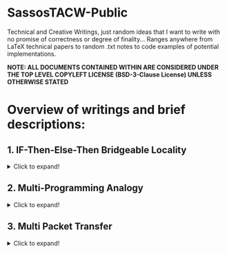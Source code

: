 # SassosTACW-Public
Technical and Creative Writings, just random ideas that I want to write with no promise of correctness or degree of finality... Ranges anywhere from LaTeX technical papers to random .txt notes to code examples of potential implementations.

__NOTE: ALL DOCUMENTS CONTAINED WITHIN ARE CONSIDERED UNDER THE TOP LEVEL COPYLEFT LICENSE (BSD-3-Clause License) UNLESS OTHERWISE STATED__

# Overview of writings and brief descriptions:

## 1. IF-Then-Else-Then Bridgeable Locality
<details>
<summary>Click to expand!</summary>

### Brief:
This is an idea I had from having the first example (carrying vars that should have been local), and not being able to google a solution. Now I know that it was solvable through lambdas but even then, this still serves as an interesting solution and better where lambdas are too heavy-handed for a minimal solution

### Goals:
The main goal was on how to bridge locality between two cases where shared code in between the cases is not complex enough for a helper function but it is unpreferred to copy the code...

### Connected implementation (if applicable):
Yet unimplemented, but does not seem too difficult given the ability of most pre-compilers in using regex-like expressions...
    
### Notes & Considerations:
Should read the document as ambivalent to the specified coding language and paradigm (used functional C++ due to it being standard (especially due to the number of languages that borrow its syntax), and not wanting to get stuck into the weeds with different language examples...

</details>

## 2. Multi-Programming Analogy
<details>
<summary>Click to expand!</summary>

### Brief:
This was an analogy from class, and I thought of writing it down to save myself time in remembering it. In addition, it could prove useful for other individuals who had similar difficulties understanding the concepts statically.

### Goals:
Represent multiprogramming solutions/methodologies in a simple, very abstract way. This is to help individuals who have trouble differentiating them or are inexperienced in the concept of multiprogramming itself

### Connected implementation (if applicable):
Highly likely findable on Geeks4Geeks W3Schools or similar programming sites, no point implementing it myself...

### Notes & Considerations:
N/A

</details>


## 3. Multi Packet Transfer
<details>
<summary>Click to expand!</summary>

### Brief:
I was having trouble thinking not only about HOW to do an LDT (large data transfer) but wanted to look at the mathematical implications for one.

### Goals:
Represent large data transfers on a structural level and look at a way to "calculate" the potential sizes needed for different packages (which could prove useful for a 'time to deliver' message or other algorithms).

### Connected implementation (if applicable):
May make a generic option for this using C++ since I will reuse said source in the future, yet unimplemented.

### Notes & Considerations:
This is not under active development and due to time commitments will remain that way for a while... possibly after I do have more free time or am actively coding a solution for such a problem, I will update this at the same time.

</details>
